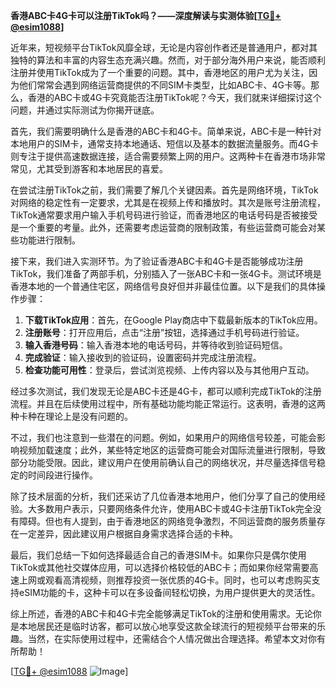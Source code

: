 **香港ABC卡4G卡可以注册TikTok吗？——深度解读与实测体验[[TG💪+ @esim1088](https://t.me/s/esim1088)]**

近年来，短视频平台TikTok风靡全球，无论是内容创作者还是普通用户，都对其独特的算法和丰富的内容生态充满兴趣。然而，对于部分海外用户来说，能否顺利注册并使用TikTok成为了一个重要的问题。其中，香港地区的用户尤为关注，因为他们常常会遇到网络运营商提供的不同SIM卡类型，比如ABC卡、4G卡等。那么，香港的ABC卡或4G卡究竟能否注册TikTok呢？今天，我们就来详细探讨这个问题，并通过实际测试为你揭开谜底。

首先，我们需要明确什么是香港的ABC卡和4G卡。简单来说，ABC卡是一种针对本地用户的SIM卡，通常支持本地通话、短信以及基本的数据流量服务。而4G卡则专注于提供高速数据连接，适合需要频繁上网的用户。这两种卡在香港市场非常常见，尤其受到游客和本地居民的喜爱。

在尝试注册TikTok之前，我们需要了解几个关键因素。首先是网络环境，TikTok对网络的稳定性有一定要求，尤其是在视频上传和播放时。其次是账号注册流程，TikTok通常要求用户输入手机号码进行验证，而香港地区的电话号码是否被接受是一个重要的考量。此外，还需要考虑运营商的限制政策，有些运营商可能会对某些功能进行限制。

接下来，我们进入实测环节。为了验证香港ABC卡和4G卡是否能够成功注册TikTok，我们准备了两部手机，分别插入了一张ABC卡和一张4G卡。测试环境是香港本地的一个普通住宅区，网络信号良好但并非最佳位置。以下是我们的具体操作步骤：

1. **下载TikTok应用**：首先，在Google Play商店中下载最新版本的TikTok应用。
2. **注册账号**：打开应用后，点击“注册”按钮，选择通过手机号码进行验证。
3. **输入香港号码**：输入香港本地的电话号码，并等待收到验证码短信。
4. **完成验证**：输入接收到的验证码，设置密码并完成注册流程。
5. **检查功能可用性**：登录后，尝试浏览视频、上传内容以及与其他用户互动。

经过多次测试，我们发现无论是ABC卡还是4G卡，都可以顺利完成TikTok的注册流程。并且在后续使用过程中，所有基础功能均能正常运行。这表明，香港的这两种卡种在理论上是没有问题的。

不过，我们也注意到一些潜在的问题。例如，如果用户的网络信号较差，可能会影响视频加载速度；此外，某些特定地区的运营商可能会对国际流量进行限制，导致部分功能受限。因此，建议用户在使用前确认自己的网络状况，并尽量选择信号稳定的时间段进行操作。

除了技术层面的分析，我们还采访了几位香港本地用户，他们分享了自己的使用经验。大多数用户表示，只要网络条件允许，使用ABC卡或4G卡注册TikTok完全没有障碍。但也有人提到，由于香港地区的网络竞争激烈，不同运营商的服务质量存在一定差异，因此建议用户根据自身需求选择合适的卡种。

最后，我们总结一下如何选择最适合自己的香港SIM卡。如果你只是偶尔使用TikTok或其他社交媒体应用，可以选择价格较低的ABC卡；而如果你经常需要高速上网或观看高清视频，则推荐投资一张优质的4G卡。同时，也可以考虑购买支持eSIM功能的卡，这种卡可以在多设备间轻松切换，为用户提供更大的灵活性。

综上所述，香港的ABC卡和4G卡完全能够满足TikTok的注册和使用需求。无论你是本地居民还是临时访客，都可以放心地享受这款全球流行的短视频平台带来的乐趣。当然，在实际使用过程中，还需结合个人情况做出合理选择。希望本文对你有所帮助！

[[TG💪+ @esim1088](https://t.me/s/esim1088) ![Image](https://i.postimg.cc/4NQfJmqS/Snipaste-2025-05-13-00-14-12.png)]